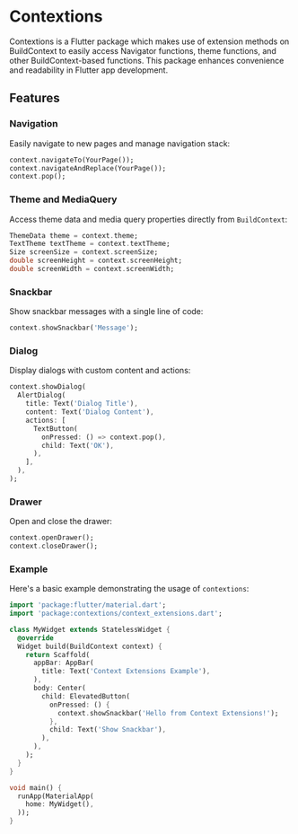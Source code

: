 # Contextions

Contextions is a Flutter package which makes use of extension methods on BuildContext to easily access Navigator functions, theme functions, and other BuildContext-based functions. This package enhances convenience and readability in Flutter app development.

## Features

### Navigation

Easily navigate to new pages and manage navigation stack:

```dart
context.navigateTo(YourPage());
context.navigateAndReplace(YourPage());
context.pop();
```

### Theme and MediaQuery

Access theme data and media query properties directly from `BuildContext`:

```dart
ThemeData theme = context.theme;
TextTheme textTheme = context.textTheme;
Size screenSize = context.screenSize;
double screenHeight = context.screenHeight;
double screenWidth = context.screenWidth;
```

### Snackbar

Show snackbar messages with a single line of code:

```dart
context.showSnackbar('Message');
```

### Dialog

Display dialogs with custom content and actions:

```dart
context.showDialog(
  AlertDialog(
    title: Text('Dialog Title'),
    content: Text('Dialog Content'),
    actions: [
      TextButton(
        onPressed: () => context.pop(),
        child: Text('OK'),
      ),
    ],
  ),
);
```

### Drawer

Open and close the drawer:

```dart
context.openDrawer();
context.closeDrawer();
```

### Example

Here's a basic example demonstrating the usage of `contextions`:

```dart
import 'package:flutter/material.dart';
import 'package:contextions/context_extensions.dart';

class MyWidget extends StatelessWidget {
  @override
  Widget build(BuildContext context) {
    return Scaffold(
      appBar: AppBar(
        title: Text('Context Extensions Example'),
      ),
      body: Center(
        child: ElevatedButton(
          onPressed: () {
            context.showSnackbar('Hello from Context Extensions!');
          },
          child: Text('Show Snackbar'),
        ),
      ),
    );
  }
}

void main() {
  runApp(MaterialApp(
    home: MyWidget(),
  ));
}
```